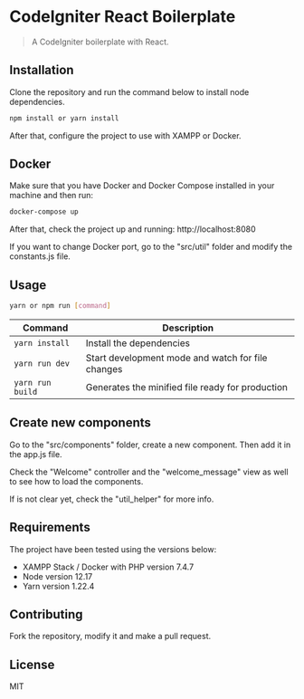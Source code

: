 # CodeIgniter React Boilerplate

> A CodeIgniter boilerplate with React.

## Installation

Clone the repository and run the command below to install node dependencies.  

```sh
npm install or yarn install
```

After that, configure the project to use with XAMPP or Docker.

## Docker

Make sure that you have Docker and Docker Compose installed in your machine and then run:

```sh
docker-compose up
```

After that, check the project up and running: http://localhost:8080

If you want to change Docker port, go to the "src/util" folder and modify the constants.js file.

## Usage

```sh
yarn or npm run [command]
```

| Command          | Description                                       |
|------------------|---------------------------------------------------|
| `yarn install`   | Install the dependencies                          |
| `yarn run dev`   | Start development mode and watch for file changes |
| `yarn run build` | Generates the minified file ready for production  |

## Create new components

Go to the "src/components" folder, create a new component. Then add it in the app.js file.

Check the "Welcome" controller and the "welcome_message" view as well to see how to load the components.

If is not clear yet, check the "util_helper" for more info.

## Requirements

The project have been tested using the versions below:

- XAMPP Stack / Docker with PHP version 7.4.7
- Node version 12.17
- Yarn version 1.22.4

## Contributing

Fork the repository, modify it and make a pull request.

## License

MIT
